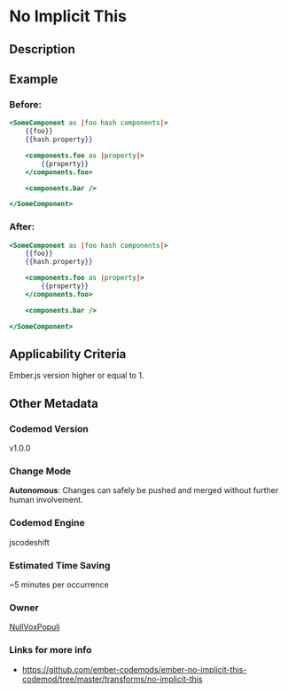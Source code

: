 # No Implicit This

## Description

## Example

### Before:

```hbs
<SomeComponent as |foo hash components|>
	{{foo}}
	{{hash.property}}

	<components.foo as |property|>
		{{property}}
	</components.foo>

	<components.bar />

</SomeComponent>
```

### After:

```hbs
<SomeComponent as |foo hash components|>
	{{foo}}
	{{hash.property}}

	<components.foo as |property|>
		{{property}}
	</components.foo>

	<components.bar />

</SomeComponent>
```

## Applicability Criteria

Ember.js version higher or equal to 1.

## Other Metadata

### Codemod Version

v1.0.0

### Change Mode

**Autonomous**: Changes can safely be pushed and merged without further human involvement.

### **Codemod Engine**

jscodeshift

### Estimated Time Saving

~5 minutes per occurrence

### Owner

[NullVoxPopuli](https://github.com/NullVoxPopuli)

### Links for more info

-   https://github.com/ember-codemods/ember-no-implicit-this-codemod/tree/master/transforms/no-implicit-this
